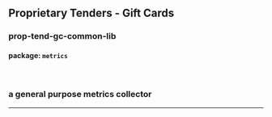 ## Proprietary Tenders - Gift Cards
### prop-tend-gc-common-lib
#### package: `metrics`
<br/>


### a general purpose metrics collector
---
<br>